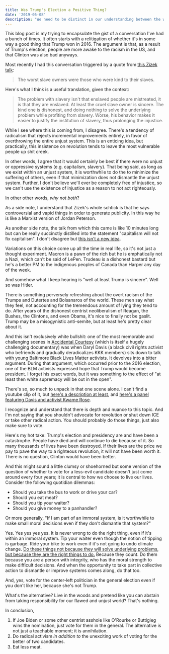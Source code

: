 ```yaml
---
title: Was Trump's Election a Positive Thing?
date: '2019-05-08'
description: "We need to be distinct in our understanding between the world in which we live, and the world in which we'd like to live."
---
```


This blog post is my trying to encapsulate the gist of a conversation I've had a bunch of times. It often starts with a relitigation of whether it's in some way a good thing that Trump won in 2016. The argument is that, as a result of Trump's election, people are more awake to the racism in the US, and that Clinton was also bad anyways.

Most recently I had this conversation triggered by a quote from [this Zizek talk](https://www.youtube.com/watch?v=hpAMbpQ8J7g):

> The worst slave owners were those who were kind to their slaves.

Here's what I think is a useful translation, given the context:

> The problem with slavery isn't that enslaved people are mistreated, it is that they are enslaved. At least the cruel slave owner is sincere. The kind one is dishonest, and doing nothing to solve the underlying problem while profiting from slavery. Worse, his behavior makes it easier to justify the institution of slavery, thus prolonging the injustice.

While I see where this is coming from, I disagree. There's a tendency of radicalism that rejects incremental improvements entirely, in favor of overthrowing the entire unjust system. This is an enticing idea, but practically, this insistence on revolution tends to leave the most vulnerable people up shit creek.

In other words, I agree that it would certainly be best if there were no unjust or oppressive systems (e.g. capitalism, slavery). That being said, as long as we exist within an unjust system, it is worthwhile to do the to minimize the suffering of others, even if that minimization does not dismantle the unjust system. Further, I don't believe we'll ever be completely free of injustice, so we can't use the existence of injustice as a reason to not act righteously.

In other other words, _why not both_?

As a side note, I understand that Zizek's whole schtick is that he says controversial and vapid things in order to generate publicity. In this way he is like a Marxist version of Jordan Peterson.

As another side note, the talk from which this came is like 10 minutes long but can be really succinctly distilled into the statement "capitalism will not fix capitalism". I don't disagree but [this isn't a new idea](https://www.activistgraduateschool.org/on-the-masters-tools).

Variations on this choice come up all the time in real life, so it's not just a thought experiment. Macron is a pawn of the rich but he is emphatically not a Nazi, which can't be said of LePen. Trudeau is a dishonest bastard but he's a better PM to the indigenous peoples of Canada than Harper any day of the week.

And somehow what I keep hearing is "well at least Trump is sincere". Well so was Hitler.

There is something perversely refreshing about the overt racism of the Trumps and Dutertes and Bolsanaros of the world. These men say what they feel, not accounting for the tremendous amount of lying they tend to do. After years of the dishonest centrist neoliberalism of Reagan, the Bushes, the Clintons, and even Obama, it's nice to finally not be gaslit. Trump may be a misogynistic anti-semite, but at least he's pretty clear about it.

And this isn't exclusively white bullshit: one of the most memorable and challenging scenes in [Accidental Courtesy](https://duckduckgo.com/?q=imdb+accidental+courtesy&t=ffab&ia=web) (which is itself a hugely challenging documentary) was when Daryl Davis (a black civil rights activist who befriends and gradually deradicalizes KKK members) sits down to talk with young Baltimore Black Lives Matter activists. It devolves into a bitter argument. During that argument, which occurred prior to the 2016 election, one of the BLM activists expressed hope that Trump would become president. I forget his exact words, but it was something to the effect of "at least then white supremacy will be out in the open".

There's so, so much to unpack in that one scene alone. I can't find a youtube clip of it, but [here's a description at least](https://www.thedailybeast.com/kkk-doc-sparks-controversy-at-sxsw-daryl-davis-clashes-with-blm-activists-in-film-during-qanda), and [here's a panel featuring Davis and activist Kwame Rose](https://www.youtube.com/watch?v=1JMvRoVTyq8).

I recognize and understand that there is depth and nuance to this topic. And I'm not saying that you shouldn't advocate for revolution or shut down ICE or take other radical action. You should probably do those things, just also make sure to vote.

Here's my hot take: Trump's election and presidency are and have been a catastrophe. People have died and will continue to die because of it. So many thousands of lives have been destroyed. If their lives are the price we pay to pave the way to a righteous revolution, it will not have been worth it. There is no question, Clinton would have been better.

And this might sound a little clumsy or shoehorned but some version of the question of whether to vote for a less-evil candidate doesn't just come around every four years; it is central to how we choose to live our lives. Consider the following quotidian dilemmas:

-   Should you take the bus to work or drive your car?
-   Should you eat meat?
-   Should you tip your waiter?
-   Should you give money to a panhandler?

Or more generally, "If I am part of an immoral system, is it worthwhile to make small moral decisions even if they don't dismantle that system?"

Yes. Yes yes yes yes. It is never wrong to do the right thing, even if it's within an immoral system. Tip your waiter even though the notion of tipping is garbage. Ride your bike to work even if it's not going to undo climate change. [Do these things not because they will solve underlying problems, but because they are the right things to do.](https://www.3quarksdaily.com/3quarksdaily/2014/02/eating-animals-and-personal-guilt-against-the-individualization-of-responsibility-for-factory-farmin.html) Because they count. Do them because you are a person with integrity, who has the moral strength to make difficult decisions. And when the opportunity to take part in collective action to dismantle or improve systems comes along, do that too.

And, yes, vote for the center-left politician in the general election even if you don't like her, because she's not Trump.

What's the alternative? Live in the woods and pretend like you can abstain from taking responsibility for our flawed and unjust world? That's nothing.

In conclusion,

1. If Joe Biden or some other centrist asshole like O'Rourke or Buttigieg wins the nomination, just vote for them in the general. The alternative is not just a teachable moment; it is annihilation.
2. Do radical activism _in addition to_ the unexciting work of voting for the better of two candidates.
3. Eat less meat.

